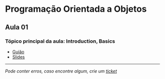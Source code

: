 # Programação Orientada a Objetos
## Aula 01
### Tópico principal da aula: Introduction, Basics

* [Guião](https://github.com/TiagoRG/uaveiro-leci/tree/master/1ano/2semestre/poo/guides/POO-2021-aula01.pdf)
* [Slides](https://github.com/TiagoRG/uaveiro-leci/tree/master/1ano/2semestre/poo/slides/POO_01_Introdução.pdf)

---
*Pode conter erros, caso encontre algum, crie um* [*ticket*](https://github.com/TiagoRG/uaveiro-leci/issues/new)
